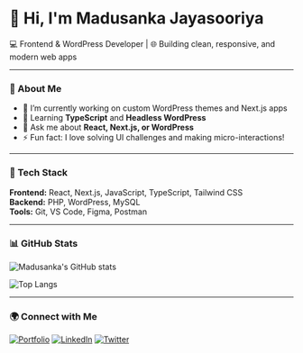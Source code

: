 # 👋 Hi, I'm Madusanka Jayasooriya

💻 Frontend & WordPress Developer | 🌐 Building clean, responsive, and modern web apps

---

### 🚀 About Me
- 🔭 I’m currently working on custom WordPress themes and Next.js apps  
- 🌱 Learning **TypeScript** and **Headless WordPress**  
- 💬 Ask me about **React, Next.js, or WordPress**  
- ⚡ Fun fact: I love solving UI challenges and making micro-interactions!

---

### 🧰 Tech Stack
**Frontend:** React, Next.js, JavaScript, TypeScript, Tailwind CSS  
**Backend:** PHP, WordPress, MySQL  
**Tools:** Git, VS Code, Figma, Postman  

---

### 📊 GitHub Stats
![Madusanka's GitHub stats](https://github-readme-stats.vercel.app/api?username=madusanka-dev&show_icons=true&theme=radical)

![Top Langs](https://github-readme-stats.vercel.app/api/top-langs/?username=madusanka-dev&layout=compact&theme=radical)

---

### 🌍 Connect with Me
[![Portfolio](https://img.shields.io/badge/Website-madusanka.dev-blue?style=flat-square)](https://madusanka.dev)
[![LinkedIn](https://img.shields.io/badge/LinkedIn-Madusanka_Jayasooriya-blue?style=flat-square)](https://linkedin.com/in/madusanka)
[![Twitter](https://img.shields.io/badge/Twitter-@madusankadev-blue?style=flat-square)](https://twitter.com/madusankadev)

